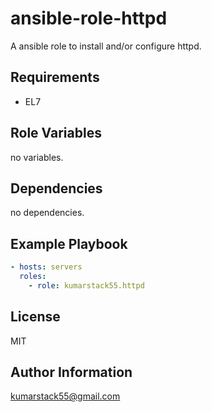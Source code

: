 ansible-role-httpd
==================

A ansible role to install and/or configure httpd.

Requirements
------------

* EL7

Role Variables
--------------

no variables.

Dependencies
------------

no dependencies.

Example Playbook
----------------

```yaml
- hosts: servers
  roles:
    - role: kumarstack55.httpd
```

License
-------

MIT

Author Information
------------------

kumarstack55@gmail.com

